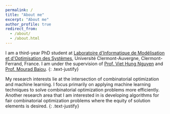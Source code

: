```yaml
---
permalink: /
title: "About me"
excerpt: "About me"
author_profile: true
redirect_from: 
  - /about/
  - /about.html
---
```


I am a third-year PhD student at [Laboratoire d'Informatique de Modélisation et d'Optimisation des Systèmes](https://limos.fr/), Université Clermont-Auvergne, Clermont-Ferrand, France. I am under the supervision of [Prof. Viet Hung Nguyen](https://www.lip6.fr/actualite/personnes-fiche.php?ident=P163) and [Prof. Mourad Baiou](https://perso.limos.fr/~mobaiou/).
{: .text-justify}

My research interests lie at the intersection of combinatorial optimization and machine learning. I focus primarily on applying machine learning techniques to solve combinatorial optimization problems more efficiently. Another research area that I am interested in is developing algorithms for fair combinatorial optimization problems where the equity of solution elements is desired.
{: .text-justify}

<!-- <figure>
  <img
    src="/images/hadamard.png"
     alt="An example of sparse matrix factorization"
     class="img-responsive"
     style="float: center; 
      margin-top: 1em;"
    >
    <figcaption>An example of sparse matrix factorization</figcaption>
</figure> -->

